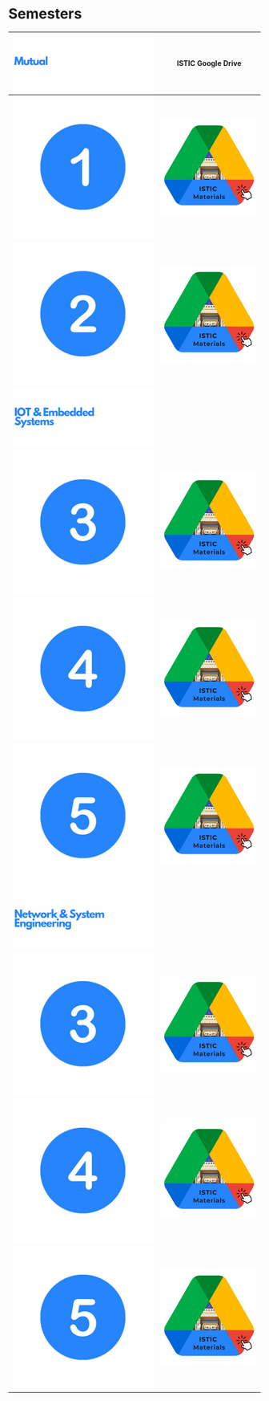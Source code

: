 <br>
<br>
<br>

# Semesters 

| <img src="images/Drive/1.png" >                                                                                                                                                 | **ISTIC Google Drive**                          | 
|:--------                              |:--------:                    | 
| [<img src="images/Drive/Numbers/1.png"  a>](https://drive.google.com/drive/folders/1gftTLJCmQZj167LFH59PvFvBQsE3ED48)                        |      [<img src="images/Drive/MAT.png" a>](https://drive.google.com/drive/folders/1gftTLJCmQZj167LFH59PvFvBQsE3ED48)                        |      
| [<img src="images/Drive/Numbers/2.png"  a>](https://drive.google.com/drive/folders/1xcZRV-iIe5D_xBhW0YED2JXX6GLeAvAp)                        |       [<img src="images/Drive/MAT.png" alt="Wait for it!"  >](https://drive.google.com/drive/folders/1xcZRV-iIe5D_xBhW0YED2JXX6GLeAvAp)                        |      
|  <img src="images/Drive/3.png" >                                           |   
| [<img src="images/Drive/Numbers/3.png"  a>](https://drive.google.com/drive/folders/1JE-YKVxuEXXHk_7HxaPY-KQ4A4nKtoeV)                          |      [<img src="images/Drive/MAT.png" alt="Wait for it!"  >](https://drive.google.com/drive/folders/1JE-YKVxuEXXHk_7HxaPY-KQ4A4nKtoeV)                        |      
| [<img src="images/Drive/Numbers/4.png"  a>](https://drive.google.com/drive/folders/1tUIBi8edWYZhlVXxGlEgLLAw5eDsayxn)                         |       [<img src="images/Drive/MAT.png" alt="Wait for it!"  >](https://drive.google.com/drive/folders/1tUIBi8edWYZhlVXxGlEgLLAw5eDsayxn)                        |   
| [<img src="images/Drive/Numbers/5.png"  a>](https://drive.google.com/drive/folders/1iaA3hUW-RigsXSjlDPegekHv3UnvZlZX)                        |     [<img src="images/Drive/MAT.png" alt="Wait for it!" >](https://drive.google.com/drive/folders/1iaA3hUW-RigsXSjlDPegekHv3UnvZlZX)                          | 
| <img src="images/Drive/2.png" >                                                                                                                        |   
| [<img src="images/Drive/Numbers/3.png"   a>](https://drive.google.com/drive/folders/1vVGi6lDN0zFIEqgQ7gFasKp4YL27oivJ)                         |      [<img src="images/Drive/MAT.png" alt="Wait for it!"  >](https://drive.google.com/drive/folders/1vVGi6lDN0zFIEqgQ7gFasKp4YL27oivJ)                        |      
| [<img src="images/Drive/Numbers/4.png"   a>](https://drive.google.com/drive/folders/1F9LLbURNRJs_s7NxcsYDjedVG3PA4noz)                        |          [<img src="images/Drive/MAT.png" alt="Wait for it!" >](https://drive.google.com/drive/folders/1F9LLbURNRJs_s7NxcsYDjedVG3PA4noz)                     |   
|[<img src="images/Drive/Numbers/5.png"   a>](https://drive.google.com/drive/folders/1frK3DmAr7aBpbCCZ_Dh2H0d2LjZuOgN6)                       |     [<img src="images/Drive/MAT.png" alt="Wait for it!" >](https://drive.google.com/drive/folders/1frK3DmAr7aBpbCCZ_Dh2H0d2LjZuOgN6)                          |    

